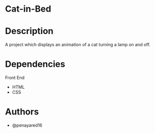 # Cat-in-Bed

# Description
A project which displays an animation of a cat turning a lamp on and off.

# Dependencies
Front End
- HTML
- CSS

# Authors
- @penayared16
